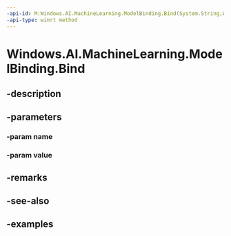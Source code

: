 ```yaml
---
-api-id: M:Windows.AI.MachineLearning.ModelBinding.Bind(System.String,Windows.AI.MachineLearning.IFeatureValue)
-api-type: winrt method
---
```


<!-- Method syntax.
public void ModelBinding.Bind(String name, IFeatureValue value)
-->

# Windows.AI.MachineLearning.ModelBinding.Bind

## -description

## -parameters
### -param name

### -param value

## -remarks

## -see-also

## -examples

